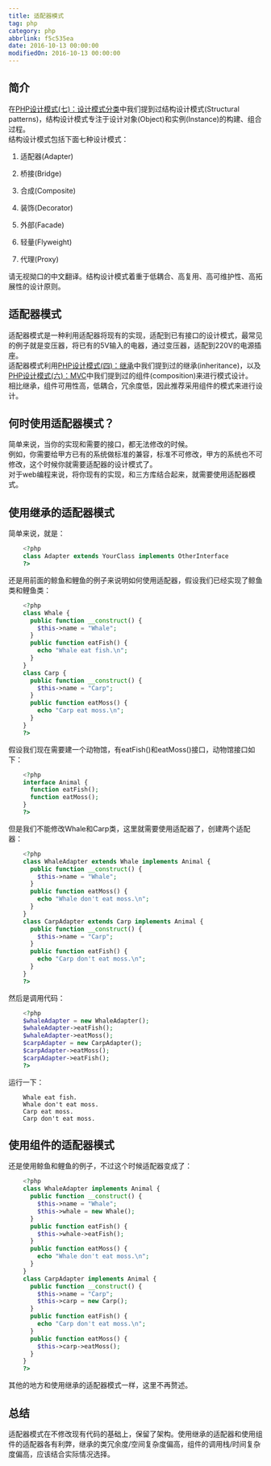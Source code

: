 ```yaml
---
title: 适配器模式
tag: php
category: php
abbrlink: f5c535ea
date: 2016-10-13 00:00:00
modifiedOn: 2016-10-13 00:00:00
---
```


## 简介

在[PHP设计模式(七)：设计模式分类](ce7fb64a.html)中我们提到过结构设计模式(Structural
patterns)，结构设计模式专注于设计对象(Object)和实例(Instance)的构建、组合过程。  
结构设计模式包括下面七种设计模式：

  1. 适配器(Adapter)

  2. 桥接(Bridge)

  3. 合成(Composite)

  4. 装饰(Decorator)

  5. 外部(Facade)

  6. 轻量(Flyweight)

  7. 代理(Proxy)

请无视拗口的中文翻译。结构设计模式着重于低耦合、高复用、高可维护性、高拓展性的设计原则。

<!--more-->

## 适配器模式

适配器模式是一种利用适配器将现有的实现，适配到已有接口的设计模式，最常见的例子就是变压器，将已有的5V输入的电器，通过变压器，适配到220V的电源插座。  
适配器模式利用[PHP设计模式(四)：继承](11d8b32d.html)中我们提到过的继承(inheritance)，以及[PHP设计模式(六)：MVC](84372d79.html)中我们提到过的组件(composition)来进行模式设计。  
相比继承，组件可用性高，低耦合，冗余度低，因此推荐采用组件的模式来进行设计。

## 何时使用适配器模式？

简单来说，当你的实现和需要的接口，都无法修改的时候。  
例如，你需要给甲方已有的系统做标准的兼容，标准不可修改，甲方的系统也不可修改，这个时候你就需要适配器的设计模式了。  
对于web编程来说，将你现有的实现，和三方库结合起来，就需要使用适配器模式。

## 使用继承的适配器模式

简单来说，就是：
```php
    <?php
    class Adapter extends YourClass implements OtherInterface
    ?>
```
还是用前面的鲸鱼和鲤鱼的例子来说明如何使用适配器，假设我们已经实现了鲸鱼类和鲤鱼类：

```php
    <?php
    class Whale {
      public function __construct() {
        $this->name = "Whale";
      }
      public function eatFish() {
        echo "Whale eat fish.\n";
      }
    }
    class Carp {
      public function __construct() {
        $this->name = "Carp";
      }
      public function eatMoss() {
        echo "Carp eat moss.\n";
      }
    }
    ?>
```
假设我们现在需要建一个动物馆，有eatFish()和eatMoss()接口，动物馆接口如下：
```php
    <?php
    interface Animal {
      function eatFish();
      function eatMoss();
    }
    ?>
```
但是我们不能修改Whale和Carp类，这里就需要使用适配器了，创建两个适配器：
```php    
    <?php
    class WhaleAdapter extends Whale implements Animal {
      public function __construct() {
        $this->name = "Whale";
      }
      public function eatMoss() {
        echo "Whale don't eat moss.\n";
      }
    }
    class CarpAdapter extends Carp implements Animal {
      public function __construct() {
        $this->name = "Carp";
      }
      public function eatFish() {
        echo "Carp don't eat moss.\n";
      }
    }
    ?>
```
然后是调用代码：
```php
    <?php
    $whaleAdapter = new WhaleAdapter();
    $whaleAdapter->eatFish();
    $whaleAdapter->eatMoss();
    $carpAdapter = new CarpAdapter();
    $carpAdapter->eatMoss();
    $carpAdapter->eatFish();
    ?>
```
运行一下：
```shell
    Whale eat fish.
    Whale don't eat moss.
    Carp eat moss.
    Carp don't eat moss.
```
## 使用组件的适配器模式

还是使用鲸鱼和鲤鱼的例子，不过这个时候适配器变成了：
```php
    <?php
    class WhaleAdapter implements Animal {
      public function __construct() {
        $this->name = "Whale";
        $this->whale = new Whale();
      }
      public function eatFish() {
        $this->whale->eatFish();
      }
      public function eatMoss() {
        echo "Whale don't eat moss.\n";
      }
    }
    class CarpAdapter implements Animal {
      public function __construct() {
        $this->name = "Carp";
        $this->carp = new Carp();
      }
      public function eatFish() {
        echo "Carp don't eat moss.\n";
      }
      public function eatMoss() {
        $this->carp->eatMoss();
      }
    }
    ?>
```
其他的地方和使用继承的适配器模式一样，这里不再赘述。

## 总结

适配器模式在不修改现有代码的基础上，保留了架构。使用继承的适配器和使用组件的适配器各有利弊，继承的类冗余度/空间复杂度偏高，组件的调用栈/时间复杂度偏高，应该结合实际情况选择。


